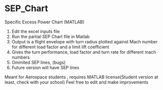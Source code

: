 # SEP_Chart
Specific Excess Power Chart (MATLAB)
1. Edit the excel inputs file
2. Run the partial SEP Chart file in Matlab
3. Output is a flight envelope with turn radius plotted against Mach number for different load factor and a limit lift coefficient
4. Gives the turn performance, load factor and turn rate for different mach  numbers
5. Ommited SEP lines, (bugs) 
6. Future version will have SEP lines

Meant for Aerospace students , requires MATLAB license(Student version at least, check with your school)
Feel free to edit and make improvements
